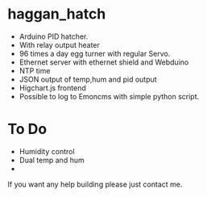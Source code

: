 haggan_hatch
============

* Arduino PID hatcher. 
* With relay output heater
* 96 times a day egg turner with regular Servo. 
* Ethernet server with ethernet shield and Webduino
* NTP time
* JSON output of temp,hum and pid output
* Higchart.js frontend 
* Possible to log to Emoncms with simple python script.



To Do
=====

* Humidity control
* Dual temp and hum
* 



If you want any help building please just contact me. 
